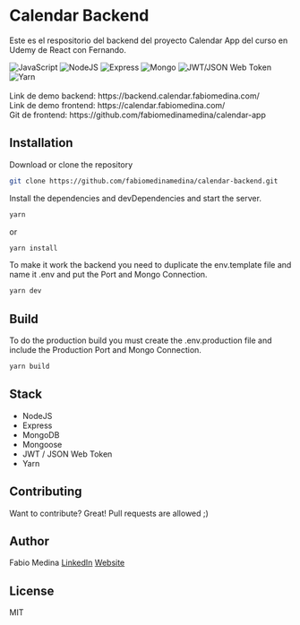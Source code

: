 # Calendar Backend
Este es el respositorio del backend del proyecto Calendar App del curso en Udemy de React con Fernando.<br />

<div>

  <img alt="JavaScript" src="https://img.shields.io/badge/JavaScript-323330?style=for-the-badge&logo=javascript&logoColor=F7DF1E" />
  <img alt="NodeJS" src="https://img.shields.io/badge/node.js-6DA55F?style=for-the-badge&logo=node.js&logoColor=white" />
  <img alt="Express" src="https://img.shields.io/badge/express.js-%23404d59.svg?style=for-the-badge&logo=express&logoColor=%2361DAFB" />
  <img alt="Mongo" src="https://img.shields.io/badge/MongoDB-%234ea94b.svg?style=for-the-badge&logo=mongodb&logoColor=white" />
  <img alt="JWT/JSON Web Token" src="https://img.shields.io/badge/JWT-black?style=for-the-badge&logo=JSON%20web%20tokens" />
  <img alt="Yarn" src="https://img.shields.io/badge/Yarn-2C8EBB?style=for-the-badge&logo=yarn&logoColor=white" />
</div>


<br />
Link de demo backend: https://backend.calendar.fabiomedina.com/<br />
Link de demo frontend: https://calendar.fabiomedina.com/<br />
Git de frontend: https://github.com/fabiomedinamedina/calendar-app<br />

## Installation

Download or clone the repository
```sh
git clone https://github.com/fabiomedinamedina/calendar-backend.git
```

Install the dependencies and devDependencies and start the server.
```sh
yarn
```
or
```sh
yarn install
```

To make it work the backend you need to duplicate the env.template file and name it .env and put the Port and Mongo Connection.
```sh
yarn dev
```

## Build
To do the production build you must create the .env.production file and include the Production Port and Mongo Connection.
```sh
yarn build
```

## Stack
- NodeJS
- Express
- MongoDB
- Mongoose
- JWT / JSON Web Token
- Yarn

## Contributing
Want to contribute? Great! Pull requests are allowed ;)

## Author
Fabio Medina [LinkedIn][linkedin] [Website][website]

## License

MIT

[linkedin]: <https://www.linkedin.com/in/fabio-medina-medina/>
[website]: <https://fabiomedina.com/>